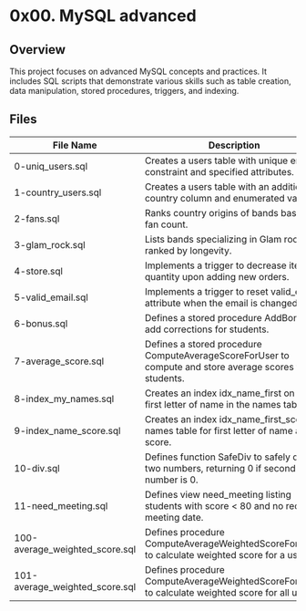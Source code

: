 # 0x00. MySQL advanced

## Overview

This project focuses on advanced MySQL concepts and practices. It includes SQL scripts that demonstrate various skills such as table creation, data manipulation, stored procedures, triggers, and indexing.

## Files

| File Name             | Description                                                                                     |
|-----------------------|-------------------------------------------------------------------------------------------------|
| 0-uniq_users.sql      | Creates a users table with unique email constraint and specified attributes.                    |
| 1-country_users.sql   | Creates a users table with an additional country column and enumerated values.                   |
| 2-fans.sql            | Ranks country origins of bands based on fan count.                                               |
| 3-glam_rock.sql       | Lists bands specializing in Glam rock, ranked by longevity.                                       |
| 4-store.sql           | Implements a trigger to decrease item quantity upon adding new orders.                            |
| 5-valid_email.sql     | Implements a trigger to reset valid_email attribute when the email is changed.                   |
| 6-bonus.sql           | Defines a stored procedure AddBonus to add corrections for students.                              |
| 7-average_score.sql   | Defines a stored procedure ComputeAverageScoreForUser to compute and store average scores for students. |
| 8-index_my_names.sql  | Creates an index idx_name_first on the first letter of name in the names table.                   |
| 9-index_name_score.sql         | Creates an index idx_name_first_score on names table for first letter of name and score.               |
| 10-div.sql                     | Defines function SafeDiv to safely divide two numbers, returning 0 if second number is 0.               |
| 11-need_meeting.sql            | Defines view need_meeting listing students with score < 80 and no recent meeting date.                  |
| 100-average_weighted_score.sql | Defines procedure ComputeAverageWeightedScoreForUser to calculate weighted score for a user.           |
| 101-average_weighted_score.sql | Defines procedure ComputeAverageWeightedScoreForUsers to calculate weighted score for all users.      |

